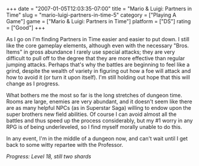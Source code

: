 +++
date = "2007-01-05T12:03:35-07:00"
title = "Mario & Luigi: Partners in Time"
slug = "mario-luigi-partners-in-time-5"
category = ["Playing A Game"]
game = ["Mario & Luigi: Partners in Time"]
platform = ["DS"]
rating = ["Good"]
+++

As I go on I'm finding Partners in Time easier and easier to put down.  I still like the core gameplay elements, although even with the necessary "Bros. Items" in gross abundance I rarely use special attacks; they are very difficult to pull off to the degree that they are more effective than regular jumping attacks.  Perhaps that's why the battles are beginning to feel like a grind, despite the wealth of variety in figuring out how a foe will attack and how to avoid it (or turn it upon itself).  I'm still holding out hope that this will change as I progress.

What bothers me the most so far is the long stretches of dungeon time.  Rooms are large, enemies are very abundant, and it doesn't seem like there are as many helpful NPCs (as in Superstar Saga) willing to endow upon the super brothers new field abilities.  Of course I can avoid almost all the battles and thus speed up the process considerably, but my #1 worry in any RPG is of being underleveled, so I find myself morally unable to do this.

In any event, I'm in the middle of a dungeon now, and can't wait until I get back to some witty repartee with the Professor.

<i>Progress: Level 18, still two shards</i>
